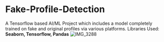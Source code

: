 # Fake-Profile-Detection
A Tensorflow based AI/ML Project which includes a model completely trained on fake and original profiles via various platforms.
Libraries Used: **Seaborn, Tensorflow, Pandas**
![IMG_3288](https://github.com/user-attachments/assets/46631c53-72d3-4596-bb4e-0ce1948490d3)
